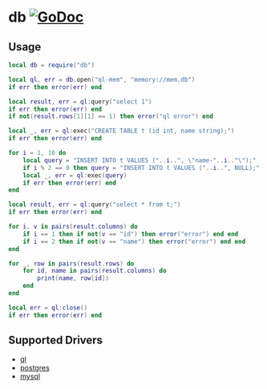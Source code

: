 # db [![GoDoc](https://godoc.org/github.com/vadv/gopher-lua-libs/db?status.svg)](https://godoc.org/github.com/vadv/gopher-lua-libs/db)

## Usage

```lua
local db = require("db")

local ql, err = db.open("ql-mem", "memory://mem.db")
if err then error(err) end

local result, err = ql:query("select 1")
if err then error(err) end
if not(result.rows[1][1] == 1) then error("ql error") end

local _, err = ql:exec("CREATE TABLE t (id int, name string);")
if err then error(err) end

for i = 1, 10 do
    local query = "INSERT INTO t VALUES ("..i..", \"name-"..i.."\");"
    if i % 2 == 0 then query = "INSERT INTO t VALUES ("..i..", NULL);" end
    local _, err = ql:exec(query)
    if err then error(err) end
end

local result, err = ql:query("select * from t;")
if err then error(err) end

for i, v in pairs(result.columns) do
    if i == 1 then if not(v == "id") then error("error") end end
    if i == 2 then if not(v == "name") then error("error") end end
end

for _, row in pairs(result.rows) do
    for id, name in pairs(result.columns) do
        print(name, row[id])
    end
end

local err = ql:close()
if err then error(err) end
```

## Supported Drivers

* [ql](https://godoc.org/modernc.org/ql)
* [postgres](https://github.com/lib/pq/)
* [mysql](https://github.com/go-sql-driver/mysql)
